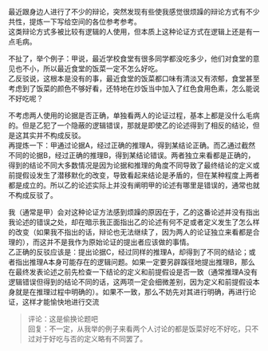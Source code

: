 最近跟身边人进行了不少的辩论，突然发现有些使我感觉很烦躁的辩论方式有不少共性，提炼一下写给空间的各位参考参考。  
这类辩论方式多被比较有逻辑的人使用，但本质上这种论证方式在逻辑上还是有一点毛病。

不扯了，举个例子：甲说，最近学校食堂有很多同学都没吃多少，他们对食堂的意见也不小，所以最近食堂的饭菜一定不怎么好吃。  
乙反驳说，这根本是没有的事，最近食堂的饭菜都口味有清淡又有浓郁，食堂甚至考虑到了饭菜的颜色不够好看，还特地在炒饭当中加入了红色食用色素，怎么能说不好吃呢？

不考虑两人使用的论据是否正确，单独看两人的论证过程，基本上都是没什么毛病的。但是乙犯了一个隐蔽的逻辑错误，那就是即使乙的论述得到了相反的结论，但是这其实并不构成反驳。  
再提炼一下：甲通过论据A，经过正确的推理A，得到某结论正确。而乙通过截然不同的论据B，经过正确的推理B，得到某结论错误。两者独立来看都是正确的，得到的结论不同大多数情况是因为论据和推理的角度不同导致了最终结论的定义或前提假设发生了潜移默化的改变，导致看起来结论是矛盾的，但在某种程度上两者都是成立的。所以乙的论述实际上并没有阐明甲的论述有哪里是错误的，通常也就不构成反驳了。

我（通常是甲）会对这种论证方法感到烦躁的原因在于，乙的这番论述并没有指出我论述的错误之处，却在暗示我正面指出乙的论述有何不足或者定义发生了怎么样的改变（如果我不指出的话，辩论也无法继续了，因为两人的论证独立来看都是合理的），而这并不是我作为原始论证的提出者应该做的事情。  
乙正确的反驳应该是：提出论据C，经过同样的推理A，却得到了不同的结论；或者指出推理A本身可能存在的逻辑问题。如果一定要另辟蹊径地提出推理B，那么在最终发表论述之前先检查一下结论的定义和前提假设是否一致（通常推理A没有逻辑错误但得到的结论不同的话，这两项一定会细微差别，因为定义和前提假设本身就是在推理过程中明确的）。如果不一致，那么不妨先对其进行明确，再进行论证，这样才能愉快地进行交流

> 评论：这是偷换论题吧  
> 回复：不一定，从我举的例子来看两个人讨论的都是饭菜好吃不好吃，只不过对于好吃与否的定义略有不同罢了。